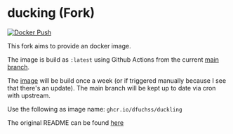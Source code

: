 # ducking (Fork)
[![Docker Push](https://github.com/dfuchss/duckling/actions/workflows/deploy-docker.yml/badge.svg)](https://github.com/dfuchss/duckling/actions/workflows/deploy-docker.yml)

This fork aims to provide an docker image.

The image is build as `:latest` using Github Actions from the current [main branch](https://github.com/dfuchss/duckling/tree/main).

The [image](https://github.com/dfuchss/duckling/pkgs/container/duckling) will be build once a week (or if triggered manually because I see that there's an update).
The main branch will be kept up to date via cron with upstream.

Use the following as image name: `ghcr.io/dfuchss/duckling`

The original README can be found [here](https://github.com/dfuchss/duckling/blob/main/README.md)
